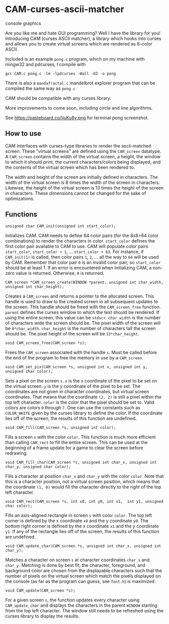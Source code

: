 # CAM-curses-ascii-matcher
console graphics

Are you like me and hate GUI programming? Well I have the library for you! Introducing CAM (curses ASCII matcher), a library which hooks into curses and allows you to create virtual screens which are rendered as 8-color ASCII.

Included is an example `pong.c` program, which on my machine with mingw32 and pdcurses, I compile with 

```gcc CAM.c pong.c -lm -lpdcurses -Wall -O3 -o pong```

There is also a `mandafractal.c` mandelbrot explorer program that can be compiled the same way as `pong.c`

CAM should be compatible with any curses library.

More improvements to come soon, including circle and line algorithms.

See https://pasteboard.co/IiuKu8y.png for terminal pong screenshot.

## How to use

CAM interfaces with curses-type libraries to render the ascii-matched screen. These "virtual screens" are defined using the `CAM_screen` datatype. A `CAM_screen` contains the width of the virtual screen, a height, the window to which it should print, the current characters/colors being displayed, and the contents of the virtual screen which has been rendered to.

The width and height of the screen are initially defined in characters. The width of the virtual screen is 8 times the width of the screen in characters. Likewise, the height of the virtual screen is 13 times the height of the screen in characters. These dimensions cannot be changed for the sake of optimizations.

## Functions
```unsigned char CAM_init(unsigned int start_color);```

Initializes CAM. CAM needs to define 64 color pairs (for the 8x8=64 color combinations) to render the characters in color. `start_color` defines the first color pair available to CAM to use. CAM will populate color pairs `start_color`, `start_color + 1`, ... `start_color + 63`. For instance, if `CAM_init(1)` is called, then color pairs `1`, `2`, ... all the way to `64` will be used by CAM. Remember that color pair `0` is an invalid color pair, so `start_color` should be at least 1. If an error is encountered when initializing CAM, a non-zero value is returned. Otherwise, `0` is returned.

```CAM_screen *CAM_screen_create(WINDOW *parent, unsigned int char_width, unsigned int char_height);```

Creates a `CAM_screen` and returns a pointer to the allocated screen. This handle is used to draw to the created screen in all subsequent updates to the screen. This handle should be freed with the `CAM_screen_free` function. `parent` defines the curses window to which the text should be rendered. If using the entire screen, this value can be `stdscr`. `char_width` is the number of characters wide the screen should be. The pixel width of the screen will be `8*char_width`. `char_height` is the number of characters tall the screen should be. The pixel height of the screen will be `13*char_height`.

```void CAM_screen_free(CAM_screen *s);```

Frees the `CAM_screen` associated with the handle `s`. Must be called before the end of the program to free the memory in use by a `CAM_screen`.

```void CAM_set_pix(CAM_screen *s, unsigned int x, unsigned int y, unsigned char color);```

Sets a pixel on the screen `s`. `x` is the x coordinate of the pixel to be set on the virtual screen. `y` is the y coordinate of the pixel to be set. The coordinates are not given in character coordinates, but virtual screen coordinates. That means that the coordinate `(2, 2)` is still a pixel within the top left character. `color` is the color that the pixel should be set to. Valid colors are colors `0` through `7`. One can use the constants such as `COLOR_WHITE` given by the curses library to define the color. If the coordinate lies off of the screen, the results of this function are undefined.

```void CAM_fill(CAM_screen *s, unsigned int color);```

Fills a screen `s` with the color `color`. This function is much more efficient than calling `CAM_rect` to fill the entire screen. This can be used at the beginning of a frame update for a game to clear the screen before redrawing.

```void CAM_fill_char(CAM_screen *s, unsigned int char_x, unsigned int char_y, unsigned char color);```

Fills a character at position `char_x` and `char_y` with the color `color`. Note that this is a character position, not a virtual screen position, which means that the coordinate `(1, 0)` would fill the character directly to the right of the top left character.

```void CAM_rect(CAM_screen *s, int x0, int y0, int x1,  int y1, unsigned char color);```

Fills an axis-aligned rectangle in screen `s` with color `color`. The top left corner is defined by the x coordinate `x0` and the y coordinate `y0`. The bottom right corner is defined by the x coordinate `x1` and the y coordinate `y1`. If any of the rectangle lies off of the screen, the results of this function are undefined.

```void CAM_update_char(CAM_screen *s, unsigned int char_x, unsigned int char_y);```

Matches a character on screen `s` at character coordinates `char_x` and `char_y`. Matching is done by best fit; the character, foreground, and background color are chosen from the displayable characters such that the number of pixels on the virtual screen which match the pixels displayed on the console (as far as the program can guess, see `font.h`) is maximized. 

```void CAM_update(CAM_screen *s);```

For a given screen `s`, the function updates every character using `CAM_update_char` and displays the characters in the parent `WINDOW` starting from the top left character. The window still needs to be refreshed using the curses library to display the results.
